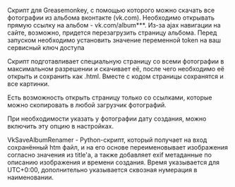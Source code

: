 Скрипт для Greasemonkey, с помощью которого можно скачать все фотографии из альбома вконтакте (vk.com).
Необходимо открывать прямую ссылку на альбом - vk.com/album***.
Из-за ajax навигации на сайте, возможно, придется перезагрузить страницу альбома.
Перед запуском необходимо установить значение переменной token на ваш сервисный ключ доступа

Скрипт подготавливает специальную страницу со всеми фотографии в максимальном разрешении и скачивает её, после чего необходимо её открыть и сохранить как .html.
Вместе с кодом страницы сохранятся и все картинки.

Есть возможность открыть страницу только со ссылками, которые можно скопировать в любой загрузчик фотографий.

При необходимости указать у фотографии дату создания, можно включить эту опцию в настройках.

VkSaveAlbumRenamer - Python-скрипт, который получает на вход сохранённый htm файл, и на его основе переименовывает изображения согласно значения из title'а, а также добавляет exif метаданные по описанию изображения и времени создания. Время указывается для UTC+0:00, дополнительно указывается сквозная нумерация в наименовании.